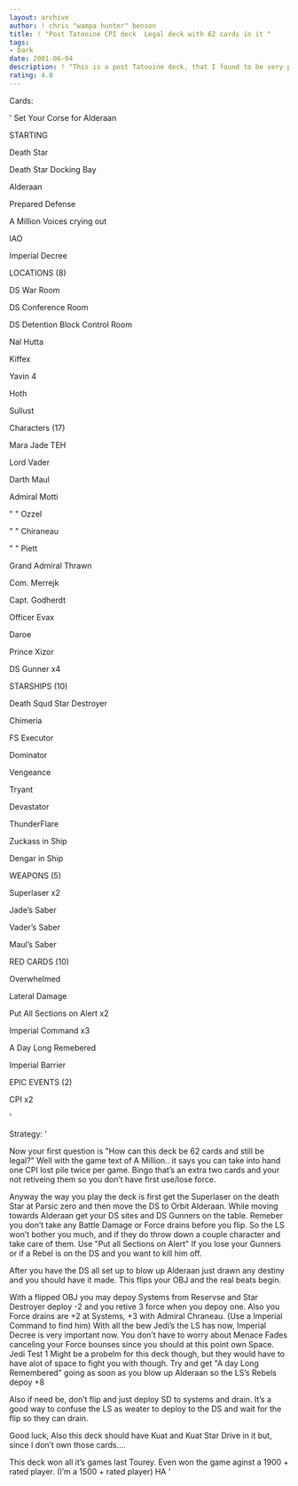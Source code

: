 ```yaml
---
layout: archive
author: ! chris "wampa hunter" benson
title: ! "Post Tatooine CPI deck  Legal deck with 62 cards in it "
tags:
- Dark
date: 2001-06-04
description: ! "This is a post Tatooine deck, that I found to be very powerful. As to why there 62 cards in it, more on that later."
rating: 4.0
---
```

Cards: 

' 
Set Your Corse for Alderaan 


STARTING

Death Star

Death Star Docking Bay

Alderaan

Prepared Defense

A Million Voices crying out

IAO

Imperial Decree


LOCATIONS (8)

DS War Room

DS Conference Room

DS Detention Block Control Room

Nal Hutta

Kiffex

Yavin 4

Hoth

Sullust


Characters (17)

Mara Jade TEH

Lord Vader

Darth Maul

Admiral Motti

"      " Ozzel

"      " Chiraneau

"       " Piett

Grand Admiral Thrawn

Com. Merrejk

Capt. Godherdt

Officer Evax

Daroe

Prince Xizor

DS Gunner x4


STARSHIPS (10) 

Death Squd Star Destroyer

Chimeria

FS Executor

Dominator

Vengeance

Tryant

Devastator

ThunderFlare

Zuckass in Ship

Dengar in Ship


WEAPONS (5)

Superlaser x2

Jade’s Saber

Vader’s Saber

Maul’s Saber


RED CARDS (10)

Overwhelmed

Lateral Damage

Put All Sections on Alert x2

Imperial Command x3

A Day Long Remebered

Imperial Barrier


EPIC EVENTS (2)

CPI x2


'

Strategy: '

Now your first question is "How can this deck be 62 cards and still be legal?" Well with the game text of A Million.. it says you can take into hand one CPI lost pile twice per game. Bingo that’s an extra two cards and your not retiveing them so you don’t have first use/lose force.


Anyway the way you play the deck is first get the Superlaser on the death Star at Parsic zero and then move the DS to Orbit Alderaan. While moving towards Alderaan get your DS sites and DS Gunners on the table. Remeber you don’t take any Battle Damage or Force drains before you flip. So the LS won’t bother you much, and if they do throw down a couple character and take care of them. Use "Put all Sections on Alert" If you lose your Gunners or if a Rebel is on the DS and you want to kill him off. 


After you have the DS all set up to blow up Alderaan just drawn any destiny and you should have it made. This flips your OBJ and the real beats begin. 


With a flipped OBJ you may depoy Systems from Reservse and Star Destroyer deploy -2 and you retive 3 force when you depoy one. Also you Force drains are +2 at Systems, +3 with Admiral Chraneau. (Use a Imperial Command to find him) With all the bew Jedi’s the LS has now, Imperial Decree is very important now. You don’t have to worry about Menace Fades canceling your Force bounses since you should at this point own Space. Jedi Test 1 Might be a probelm for this deck though, but they would have to have alot of space to fight you with though. Try and get "A day Long Remembered" going as soon as you blow up Alderaan so the LS’s Rebels depoy +8 


Also if need be, don’t flip and just deploy SD to systems and drain. It’s a good way to confuse the LS as weater to deploy to the DS and wait for the flip so they can drain.


Good luck, Also this deck should have Kuat and Kuat Star Drive in it but, since I don’t own those cards....


This deck won all it’s games last Tourey. Even won the game aginst a 1900 + rated player. (I’m a 1500 + rated player) HA '